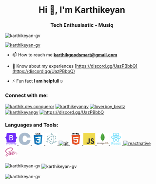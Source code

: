 <h1 align="center">Hi 👋, I'm Karthikeyan</h1>
<h3 align="center">Tech Enthusiastic • Musiq</h3>

<p align="left"> <img src="https://komarev.com/ghpvc/?username=karthikeyan-gv&label=Profile%20views&color=0e75b6&style=flat" alt="karthikeyan-gv" /> </p>

<p align="left"> <a href="https://github.com/ryo-ma/github-profile-trophy"><img src="https://github-profile-trophy.vercel.app/?username=karthikeyan-gv" alt="karthikeyan-gv" /></a> </p>

- 📫 How to reach me **karthikgoodsmart@gmail.com**

- 📄 Know about my experiences [https://discord.gg/UazPBbbQ](https://discord.gg/UazPBbbQ)

- ⚡ Fun fact **I am helpfull☺️**

<h3 align="left">Connect with me:</h3>
<p align="left">
<a href="https://dev.to/karthik.dev.conqueror" target="blank"><img align="center" src="https://raw.githubusercontent.com/rahuldkjain/github-profile-readme-generator/master/src/images/icons/Social/devto.svg" alt="karthik.dev.conqueror" height="30" width="40" /></a>
<a href="https://linkedin.com/in/karthikeyangv" target="blank"><img align="center" src="https://raw.githubusercontent.com/rahuldkjain/github-profile-readme-generator/master/src/images/icons/Social/linked-in-alt.svg" alt="karthikeyangv" height="30" width="40" /></a>
<a href="https://instagram.com/loverboy_beatz" target="blank"><img align="center" src="https://raw.githubusercontent.com/rahuldkjain/github-profile-readme-generator/master/src/images/icons/Social/instagram.svg" alt="loverboy_beatz" height="30" width="40" /></a>
<a href="https://www.hackerrank.com/karthikeyangv" target="blank"><img align="center" src="https://raw.githubusercontent.com/rahuldkjain/github-profile-readme-generator/master/src/images/icons/Social/hackerrank.svg" alt="karthikeyangv" height="30" width="40" /></a>
<a href="https://discord.gg/https://discord.gg/UazPBbbQ" target="blank"><img align="center" src="https://raw.githubusercontent.com/rahuldkjain/github-profile-readme-generator/master/src/images/icons/Social/discord.svg" alt="https://discord.gg/UazPBbbQ" height="30" width="40" /></a>
</p>

<h3 align="left">Languages and Tools:</h3>
<p align="left"> <a href="https://getbootstrap.com" target="_blank" rel="noreferrer"> <img src="https://raw.githubusercontent.com/devicons/devicon/master/icons/bootstrap/bootstrap-plain-wordmark.svg" alt="bootstrap" width="40" height="40"/> </a> <a href="https://www.cprogramming.com/" target="_blank" rel="noreferrer"> <img src="https://raw.githubusercontent.com/devicons/devicon/master/icons/c/c-original.svg" alt="c" width="40" height="40"/> </a> <a href="https://www.w3schools.com/css/" target="_blank" rel="noreferrer"> <img src="https://raw.githubusercontent.com/devicons/devicon/master/icons/css3/css3-original-wordmark.svg" alt="css3" width="40" height="40"/> </a> <a href="https://www.electronjs.org" target="_blank" rel="noreferrer"> <img src="https://raw.githubusercontent.com/devicons/devicon/master/icons/electron/electron-original.svg" alt="electron" width="40" height="40"/> </a> <a href="https://git-scm.com/" target="_blank" rel="noreferrer"> <img src="https://www.vectorlogo.zone/logos/git-scm/git-scm-icon.svg" alt="git" width="40" height="40"/> </a> <a href="https://www.w3.org/html/" target="_blank" rel="noreferrer"> <img src="https://raw.githubusercontent.com/devicons/devicon/master/icons/html5/html5-original-wordmark.svg" alt="html5" width="40" height="40"/> </a> <a href="https://developer.mozilla.org/en-US/docs/Web/JavaScript" target="_blank" rel="noreferrer"> <img src="https://raw.githubusercontent.com/devicons/devicon/master/icons/javascript/javascript-original.svg" alt="javascript" width="40" height="40"/> </a> <a href="https://www.mongodb.com/" target="_blank" rel="noreferrer"> <img src="https://raw.githubusercontent.com/devicons/devicon/master/icons/mongodb/mongodb-original-wordmark.svg" alt="mongodb" width="40" height="40"/> </a> <a href="https://reactjs.org/" target="_blank" rel="noreferrer"> <img src="https://raw.githubusercontent.com/devicons/devicon/master/icons/react/react-original-wordmark.svg" alt="react" width="40" height="40"/> </a> <a href="https://reactnative.dev/" target="_blank" rel="noreferrer"> <img src="https://reactnative.dev/img/header_logo.svg" alt="reactnative" width="40" height="40"/> </a> <a href="https://sass-lang.com" target="_blank" rel="noreferrer"> <img src="https://raw.githubusercontent.com/devicons/devicon/master/icons/sass/sass-original.svg" alt="sass" width="40" height="40"/> </a> </p>

<p><img align="left" src="https://github-readme-stats.vercel.app/api/top-langs?username=karthikeyan-gv&show_icons=true&locale=en&layout=compact" alt="karthikeyan-gv" /></p>

<p>&nbsp;<img align="center" src="https://github-readme-stats.vercel.app/api?username=karthikeyan-gv&show_icons=true&locale=en" alt="karthikeyan-gv" /></p>

<p><img align="center" src="https://github-readme-streak-stats.herokuapp.com/?user=karthikeyan-gv&" alt="karthikeyan-gv" /></p>

